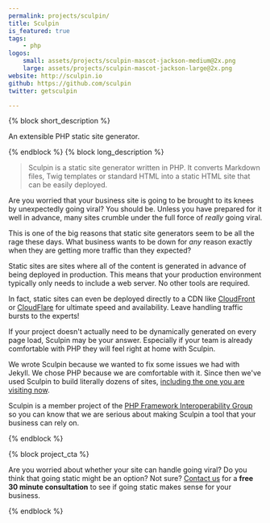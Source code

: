 ```yaml
---
permalink: projects/sculpin/
title: Sculpin
is_featured: true
tags:
    - php
logos:
    small: assets/projects/sculpin-mascot-jackson-medium@2x.png
    large: assets/projects/sculpin-mascot-jackson-large@2x.png
website: http://sculpin.io
github: https://github.com/sculpin
twitter: getsculpin

---
```

{% block short_description %}

An extensible PHP static site generator.

{% endblock %}
{% block long_description %}

> Sculpin is a static site generator written in PHP. It converts Markdown files, Twig templates or standard HTML into a static HTML site that can be easily deployed.

Are you worried that your business site is going to be brought to its knees by unexpectedly going viral? You should be. Unless you have prepared for it well in advance, many sites crumble under the full force of *really* going viral.

This is one of the big reasons that static site generators seem to be all the rage these days. What business wants to be down for *any* reason exactly when they are getting more traffic than they expected?

Static sites are sites where all of the content is generated in advance of being deployed in production. This means that your production environment typically only needs to include a web server. No other tools are required.

In fact, static sites can even be deployed directly to a CDN like [CloudFront](http://aws.amazon.com/cloudfront/) or [CloudFlare](https://www.cloudflare.com/) for ultimate speed and availability. Leave handling traffic bursts to the experts!

If your project doesn't actually need to be dynamically generated on every page load, Sculpin may be your answer. Especially if your team is already comfortable with PHP they will feel right at home with Sculpin.

We wrote Sculpin because we wanted to fix some issues we had with Jekyll. We chose PHP because we are comfortable with it. Since then we've used Sculpin to build literally dozens of sites, [including the one you are visiting now](https://github.com/dflydev/dflydev.com).

Sculpin is a member project of the [PHP Framework Interoperability Group](http://www.php-fig.org/) so you can know that we are serious about making Sculpin a tool that your business can rely on.

{% endblock %}

{% block project_cta %}

Are you worried about whether your site can handle going viral? Do you think that going static might be an option? Not sure? [Contact us]({{site.url}}/contact/) for a <strong>free 30 minute consultation</strong> to see if going static makes sense for your business.

{% endblock %}
